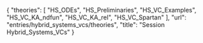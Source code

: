 {
    "theories": [
        "HS_ODEs",
        "HS_Preliminaries",
        "HS_VC_Examples",
        "HS_VC_KA_ndfun",
        "HS_VC_KA_rel",
        "HS_VC_Spartan"
    ],
    "url": "entries/hybrid_systems_vcs/theories",
    "title": "Session Hybrid_Systems_VCs"
}